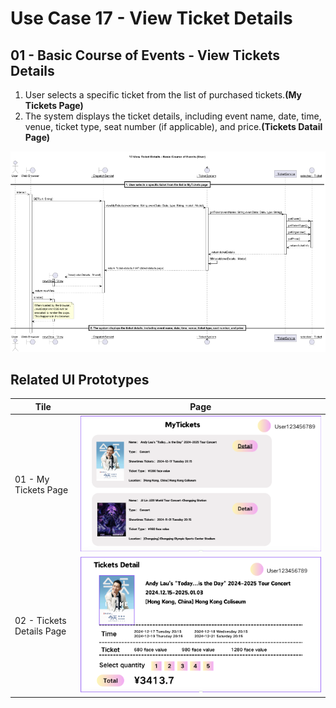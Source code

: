 # Use Case 17 - View Ticket Details

## 01 - Basic Course of Events - View Tickets Details
1. User selects a specific ticket from the list of purchased tickets.**(My Tickets Page)**
2. The system displays the ticket details, including event name, date, time, venue, ticket type, seat number (if applicable), and price.**(Tickets Datail Page)**

![Use Case Name - Basic Course of Events](/03-design/images/17-view-ticket-details.png)

## Related UI Prototypes
| Tile                      | Page                                                           |
|---------------------------|----------------------------------------------------------------|
| 01 - My Tickets Page      | ![My Tickets Page](/01-requirements/ui/21-my-tickets.png)           |
| 02 - Tickets Details Page | ![Tickets Details Page](/01-requirements/ui/24-ticket-detail.png) |